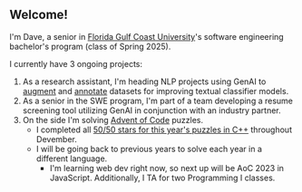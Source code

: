 ## Welcome!

I'm Dave, a senior in [Florida Gulf Coast University](https://www.fgcu.edu/)'s software engineering bachelor's program (class of Spring 2025).

I currently have 3 ongoing projects:
1. As a research assistant, I'm heading NLP projects using GenAI to [augment](https://github.com/DaveWestFGCU/NLP_Augmentation_via_GenAI) and [annotate](https://github.com/DaveWestFGCU/Spring_2025_Research_Annotation_via_GenAI) datasets for improving textual classifier models.
2. As a senior in the SWE program, I'm part of a team developing a resume screening tool utilizing GenAI in conjunction with an industry partner.
3. On the side I'm solving [Advent of Code](https://www.adventofcode.com/) puzzles.
   - I completed all [50/50 stars for this year's puzzles in C++](https://github.com/DaveWestFGCU/AdventOfCode_2024) throughout Devember.
   - I will be going back to previous years to solve each year in a different language.
     - I'm learning web dev right now, so next up will be AoC 2023 in JavaScript.
Additionally, I TA for two Programming I classes.
<!--
**DaveWestFGCU/DaveWestFGCU** is a ✨ _special_ ✨ repository because its `README.md` (this file) appears on your GitHub profile.

Here are some ideas to get you started:

- 🔭 I’m currently working on ...
- 🌱 I’m currently learning ...
- 👯 I’m looking to collaborate on ...
- 🤔 I’m looking for help with ...
- 💬 Ask me about ...
- 📫 How to reach me: ...
- 😄 Pronouns: ...
- ⚡ Fun fact: ...
-->
